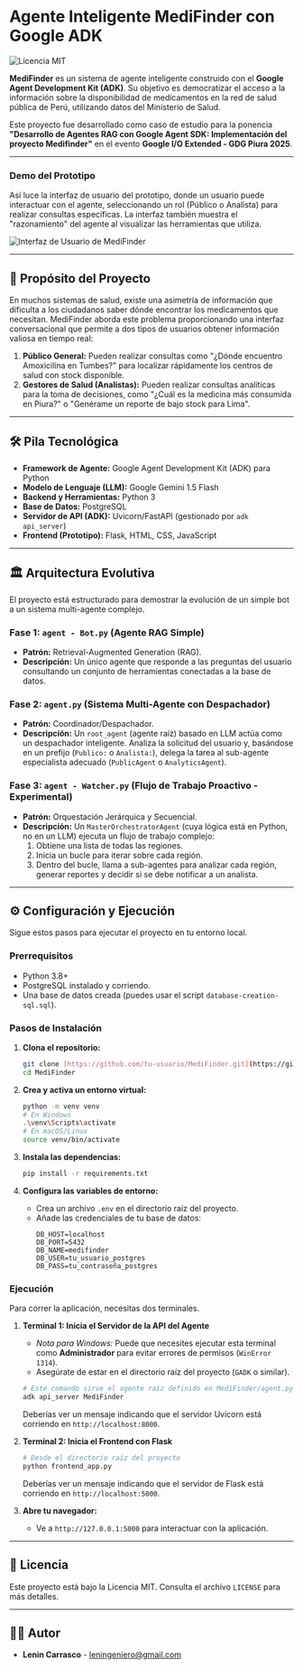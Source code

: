 # Agente Inteligente MediFinder con Google ADK

![Licencia MIT](https://img.shields.io/badge/License-MIT-green.svg)

**MediFinder** es un sistema de agente inteligente construido con el **Google Agent Development Kit (ADK)**. Su objetivo es democratizar el acceso a la información sobre la disponibilidad de medicamentos en la red de salud pública de Perú, utilizando datos del Ministerio de Salud.

Este proyecto fue desarrollado como caso de estudio para la ponencia **"Desarrollo de Agentes RAG con Google Agent SDK: Implementación del proyecto Medifinder"** en el evento **Google I/O Extended - GDG Piura 2025**.

---

### Demo del Prototipo

Así luce la interfaz de usuario del prototipo, donde un usuario puede interactuar con el agente, seleccionando un rol (Público o Analista) para realizar consultas específicas. La interfaz también muestra el "razonamiento" del agente al visualizar las herramientas que utiliza.

![Interfaz de Usuario de MediFinder](https://i.imgur.com/xLg6nZc.png)

---

## 🚀 Propósito del Proyecto

En muchos sistemas de salud, existe una asimetría de información que dificulta a los ciudadanos saber dónde encontrar los medicamentos que necesitan. MediFinder aborda este problema proporcionando una interfaz conversacional que permite a dos tipos de usuarios obtener información valiosa en tiempo real:

1.  **Público General:** Pueden realizar consultas como "¿Dónde encuentro Amoxicilina en Tumbes?" para localizar rápidamente los centros de salud con stock disponible.
2.  **Gestores de Salud (Analistas):** Pueden realizar consultas analíticas para la toma de decisiones, como "¿Cuál es la medicina más consumida en Piura?" o "Genérame un reporte de bajo stock para Lima".

---

## 🛠️ Pila Tecnológica

* **Framework de Agente:** Google Agent Development Kit (ADK) para Python
* **Modelo de Lenguaje (LLM):** Google Gemini 1.5 Flash
* **Backend y Herramientas:** Python 3
* **Base de Datos:** PostgreSQL
* **Servidor de API (ADK):** Uvicorn/FastAPI (gestionado por `adk api_server`)
* **Frontend (Prototipo):** Flask, HTML, CSS, JavaScript

---

## 🏛️ Arquitectura Evolutiva

El proyecto está estructurado para demostrar la evolución de un simple bot a un sistema multi-agente complejo.

### Fase 1: `agent - Bot.py` (Agente RAG Simple)

* **Patrón:** Retrieval-Augmented Generation (RAG).
* **Descripción:** Un único agente que responde a las preguntas del usuario consultando un conjunto de herramientas conectadas a la base de datos.

### Fase 2: `agent.py` (Sistema Multi-Agente con Despachador)

* **Patrón:** Coordinador/Despachador.
* **Descripción:** Un `root_agent` (agente raíz) basado en LLM actúa como un despachador inteligente. Analiza la solicitud del usuario y, basándose en un prefijo (`Publico:` o `Analista:`), delega la tarea al sub-agente especialista adecuado (`PublicAgent` o `AnalyticsAgent`).

### Fase 3: `agent - Watcher.py` (Flujo de Trabajo Proactivo - Experimental)

* **Patrón:** Orquestación Jerárquica y Secuencial.
* **Descripción:** Un `MasterOrchestratorAgent` (cuya lógica está en Python, no en un LLM) ejecuta un flujo de trabajo complejo:
    1.  Obtiene una lista de todas las regiones.
    2.  Inicia un bucle para iterar sobre cada región.
    3.  Dentro del bucle, llama a sub-agentes para analizar cada región, generar reportes y decidir si se debe notificar a un analista.

---

## ⚙️ Configuración y Ejecución

Sigue estos pasos para ejecutar el proyecto en tu entorno local.

### Prerrequisitos

* Python 3.8+
* PostgreSQL instalado y corriendo.
* Una base de datos creada (puedes usar el script `database-creation-sql.sql`).

### Pasos de Instalación

1.  **Clona el repositorio:**
    ```bash
    git clone [https://github.com/tu-usuario/MediFinder.git](https://github.com/tu-usuario/MediFinder.git)
    cd MediFinder
    ```

2.  **Crea y activa un entorno virtual:**
    ```bash
    python -m venv venv
    # En Windows
    .\venv\Scripts\activate
    # En macOS/Linux
    source venv/bin/activate
    ```

3.  **Instala las dependencias:**
    ```bash
    pip install -r requirements.txt
    ```

4.  **Configura las variables de entorno:**
    * Crea un archivo `.env` en el directorio raíz del proyecto.
    * Añade las credenciales de tu base de datos:
        ```env
        DB_HOST=localhost
        DB_PORT=5432
        DB_NAME=medifinder
        DB_USER=tu_usuario_postgres
        DB_PASS=tu_contraseña_postgres
        ```

### Ejecución

Para correr la aplicación, necesitas dos terminales.

1.  **Terminal 1: Inicia el Servidor de la API del Agente**
    * *Nota para Windows:* Puede que necesites ejecutar esta terminal como **Administrador** para evitar errores de permisos (`WinError 1314`).
    * Asegúrate de estar en el directorio raíz del proyecto (`GADK` o similar).
    ```bash
    # Este comando sirve el agente raíz definido en MediFinder/agent.py
    adk api_server MediFinder
    ```
    Deberías ver un mensaje indicando que el servidor Uvicorn está corriendo en `http://localhost:8000`.

2.  **Terminal 2: Inicia el Frontend con Flask**
    ```bash
    # Desde el directorio raíz del proyecto
    python frontend_app.py
    ```
    Deberías ver un mensaje indicando que el servidor de Flask está corriendo en `http://localhost:5000`.

3.  **Abre tu navegador:**
    * Ve a `http://127.0.0.1:5000` para interactuar con la aplicación.

---

## 📄 Licencia

Este proyecto está bajo la Licencia MIT. Consulta el archivo `LICENSE` para más detalles.

---

## 👨‍💻 Autor

* **Lenin Carrasco** - [leningeniero@gmail.com](mailto:leningeniero@gmail.com)